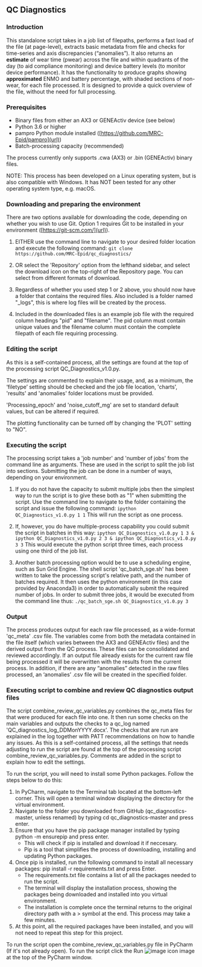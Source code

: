 ## QC Diagnostics 

### Introduction
This standalone script takes in a job list of filepaths, performs a fast load of the file (at page-level), extracts basic metadata from file and checks for time-series and axis discrepancies (“anomalies”). It also returns an **estimate** of wear time (pwear) across the file and within quadrants of the day (to aid compliance monitoring) and device battery levels (to monitor device performance). It has the functionality to produce graphs showing **approximated** ENMO and battery percentage, with shaded sections of non-wear, for each file processed. It is designed to provide a quick overview of the file, without the need for full processing. 

### Prerequisites
*  Binary files from either an AX3 or GENEActiv device (see below)
*  Python 3.6 or higher
*  pampro Python module installed ([https://github.com/MRC-Epid/pampro](url))
*  Batch-processing capacity (recommended)

The process currently only supports .cwa (AX3) or .bin (GENEActiv) binary files.

NOTE: This process has been developed on a Linux operating system, but is also compatible with Windows.  It has NOT been tested for any other operating system type, e.g. macOS.

### Downloading and preparing the environment
There are two options available for downloading the code, depending on whether you wish to use Git.  Option 1 requires Git to be installed in your environment ([https://git-scm.com/](url)).
1.  EITHER use the command line to navigate to your desired folder location and execute the following command:
`git clone https://github.com/MRC-Epid/qc_diagnostics/`

2.  OR select the 'Repository' option from the lefthand sidebar, and select the download icon on the top-right of the Repository page.  You can select from different formats of download.
3.  Regardless of whether you used step 1 or 2 above, you should now have a folder that contains the required files.  Also included is a folder named "_logs", this is where log files will be created by the process.
4.  Included in the downloaded files is an example job file with the required column headings "pid" and "filename". The pid column must contain unique values and the filename column must contain the complete filepath of each file requiring processing.

### Editing the script
As this is a self-contained process, all the settings are found at the top of the processing script QC_Diagnostics_v1.0.py.

The settings are commented to explain their usage, and, as a minimum, the ‘filetype’ setting should be checked and the job file location, 'charts', 'results' and 'anomalies' folder locations must be provided.

'Processing_epoch' and 'noise_cutoff_mg' are set to standard default values, but can be altered if required.

The plotting functionality can be turned off by changing the 'PLOT' setting to "NO".

### Executing the script
The processing script takes a 'job number' and 'number of jobs' from the command line as arguments.  These are used in the script to split the job list into sections.  Submitting the job can be done in a number of ways, depending on your environment.

1.  If you do not have the capacity to submit multiple jobs then the simplest way to run the script is to give these both as "1" when submitting the script. Use the command line to navigate to the folder containing the script and issue the following command: `ipython QC_Diagnostics_v1.0.py 1 1` 
This will run the script as one process.

2.  If, however, you do have multiple-process capability you could submit the script in batches in this way: `ipython QC_Diagnostics_v1.0.py 1 3 & ipython QC_Diagnostics_v1.0.py 2 3 & ipython QC_Diagnostics_v1.0.py 3 3` 
This would execute the python script three times, each process using one third of the job list.

3.  Another batch processing option would be to use a scheduling engine, such as Sun Grid Engine.  The shell script 'qc_batch_sge.sh' has been written to take the processing script's relative path, and the number of batches required.  It then uses the python environment (in this case provided by Anaconda3) in order to automatically submit the required number of jobs.  In order to submit three jobs, it would be executed from the command line thus: `./qc_batch_sge.sh QC_Diagnostics_v1.0.py 3`

### Output
The process produces output for each raw file processed, as a wide-format 'qc_meta' .csv file. The variables come from both the metadata contained in the file itself (which varies between the AX3 and GENEActiv files) and the derived output from the QC process. These files can be consolidated and reviewed accordingly.  If an output file already exists for the current raw file being processed it will be overwritten with the results from the current process.  In addition, if there are any “anomalies” detected in the raw files processed, an ‘anomalies’ .csv file will be created in the specified folder.  

### Executing script to combine and review QC diagnostics output files
The script combine_review_qc_variables.py combines the qc_meta files for that were produced for each file into one. It then run some checks on the main variables and outputs the checks to a qc_log named 'QC_diagnostics_log_DDMonYYYY.docx'. The checks that are run are explained in the log together with PATT recommendations on how to handle any issues. As this is a self-contained process, all the settings that needs adjusting to run the script are found at the top of the processing script combine_review_qc_variables.py. Comments are added in the script to explain how to edit the settings. 

To run the script, you will need to install some Python packages. Follow the steps below to do this:
1. In PyCharm, navigate to the Terminal tab located at the bottom-left corner. This will open a terminal window displaying the directory for the virtual environment.
2. Navigate to the folder you downloaded from GitHub (qc_diagnostics-master, unless renamed) by typing cd qc_diagnostics-master and press enter.
3. Ensure that you have the pip package manager installed by typing python -m ensurepip and press enter.
   - This will check if pip is installed and download it if neccesary.
   - Pip is a tool that simplifies the process of downloading, installing and updating Python packages.
4. Once pip is installed, run the following command to install all necessary packages: pip install -r requirements.txt and press Enter.
   - The requirements.txt file contains a list of all the packages needed to run the script.
   - The terminal will display the installation process, showing the packages being downloaded and installed into you virtual environment.
   - The installation is complete once the terminal returns to the original directory path with a > symbol at the end. This process may take a few minutes.
5. At this point, all the required packages have been installed, and you will not need to repeat this step for this project.


To run the script open the combine_review_qc_variables.py file in PyCharm (If it's not already open).
To run the script click the Run 
![image](https://github.com/user-attachments/assets/15f6a26d-e15e-4d67-82cc-0ade22f03b05)
icon image at the top of the PyCharm window.


